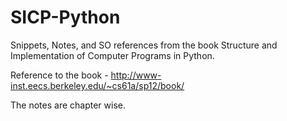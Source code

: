 # SICP-Python
Snippets, Notes, and SO references from the book Structure and Implementation of Computer Programs in Python. 

Reference to the book - http://www-inst.eecs.berkeley.edu/~cs61a/sp12/book/

The notes are chapter wise. 
